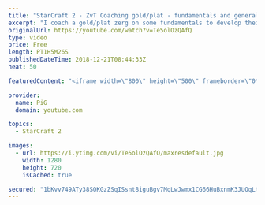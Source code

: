 ```yaml
---
title: "StarCraft 2 - ZvT Coaching gold/plat - fundamentals and general tips"
excerpt: "I coach a gold/plat zerg on some fundamentals to develop their zvt play  -- Watch live at https://www.twitch.tv/x5_pig"
originalUrl: https://youtube.com/watch?v=Te5olOzQAfQ
type: video
price: Free
length: PT1H5M26S
publishedDateTime: 2018-12-21T08:44:33Z
heat: 50

featuredContent: "<iframe width=\"800\" height=\"500\" frameborder=\"0\" src=\"https://www.youtube.com/embed/Te5olOzQAfQ\" allow=\"accelerometer; autoplay; encrypted-media; gyroscope; picture-in-picture\" allowfullscreen></iframe>"

provider:
  name: PiG
  domain: youtube.com

topics:
  - StarCraft 2

images:
  - url: https://i.ytimg.com/vi/Te5olOzQAfQ/maxresdefault.jpg
    width: 1280
    height: 720
    isCached: true

secured: "1bKvv749ATy38SQKGzZSqISsnt8iguBgv7MqLwJwmx1CG66HuBxnmK3JUOqLtklSXmO2HGdEUfmgzr94mgNV5+HSih6nY70cC3VY5JGEExwmZX6UXm4ameZFVRERwUT/UGVHhOSjgHuV39aL0rwSyEJpynKApZQ4HzZhp96QJ4rdjzMezS0QnD1vXEhqOoU4eYF2ZjIwVzwRwLKUVzQaFQsHB09JyJNfrgsn2FPyxXWM8U2Sx54iWMn6oWnRD5ZCnTpiRiLJJW/P9spp/C5r93rN+W0+M8MKZgTjtDCJHsn5KsXxwGDsz1UHV5XliYvXFmOm06EKD0j37+zVpaFRb0UIgy5lrrTZ57N5n+v16wy8yA3/GKDAIf+LxEHv6zMlDJvzMiAZxN6uI1JtekbgCtNSNMalrKxwn7E6Q/uZVeI=;/zV0+0ztdodGWSNwdr57OA=="
---
```



